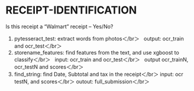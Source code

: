 # RECEIPT-IDENTIFICATION
Is this receipt a “Walmart” receipt – Yes/No?

1. pytesseract_test: extract words from photos＜/br＞
   output: ocr_train and ocr_test＜/br＞
2. storename_features: find features from the text, and use xgboost to classify＜/br＞
   input: ocr_train and ocr_test＜/br＞
   output ocr_trainN, ocr_testN and scores＜/br＞
3. find_string: find Date, Subtotal and tax in the receipt＜/br＞
   input: ocr testN, and scores＜/br＞
   outout: full_submission＜/br＞
